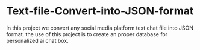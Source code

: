 # Text-file-Convert-into-JSON-format
In this project we convert any social media platform text chat file into JSON format. the use of this project is to create an proper database for personalized ai chat box.
